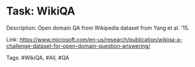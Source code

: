 Task: WikiQA
=============
Description: Open domain QA from Wikipedia dataset from Yang et al. '15. 

Link: https://www.microsoft.com/en-us/research/publication/wikiqa-a-challenge-dataset-for-open-domain-question-answering/

Tags: #WikiQA, #All, #QA

